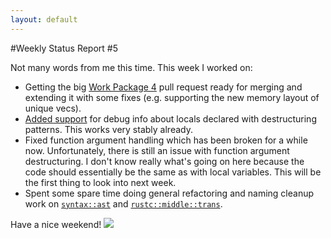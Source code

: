 ```yaml
---
layout: default
---
```


#Weekly Status Report #5

Not many words from me this time. This week I worked on:

+ Getting the big [Work Package 4](//github.com/mozilla/rust/pull/7710) pull request ready
  for merging and extending it with some fixes (e.g. supporting the new memory layout of unique vecs).
+ [Added support](//github.com/michaelwoerister/rust/commit/6d1a52db6d96c35efe4bd1ae9b2bf5edaed819e6)
  for debug info about locals declared with destructuring patterns. This works very stably already.
+ Fixed function argument handling which has been broken for a while now. Unfortunately, there is
  still an issue with function argument destructuring. I don't know really what's going on here
  because the code should essentially be the same as with local variables. This will be the first
  thing to look into next week.
+ Spent some spare time doing general refactoring and naming cleanup work on
  [`syntax::ast`](//github.com/mozilla/rust/pull/7903) and
  [`rustc::middle::trans`](//github.com/mozilla/rust/pull/7848).



Have a nice weekend! <img class="blackflower" src="{{site.url}}/images/flower-black.svg">
